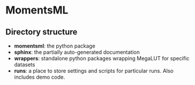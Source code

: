 MomentsML
=========

Directory structure
-------------------

- **momentsml**: the python package
- **sphinx**: the partially auto-generated documentation
- **wrappers**: standalone python packages wrapping MegaLUT for specific datasets
- **runs**: a place to store settings and scripts for particular runs. Also includes demo code.

